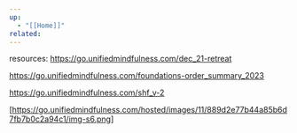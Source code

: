 ```yaml
---
up:
  - "[[Home]]"
related:
---
```



resources:
https://go.unifiedmindfulness.com/dec_21-retreat


https://go.unifiedmindfulness.com/foundations-order_summary_2023


https://go.unifiedmindfulness.com/shf_v-2


[https://go.unifiedmindfulness.com/hosted/images/11/889d2e77b44a85b6d7fb7b0c2a94c1/img-s6.png]
